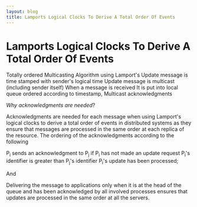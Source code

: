 ```yaml
---
layout: blog
title: Lamports Logical Clocks To Derive A Total Order Of Events
---
```



# Lamports Logical Clocks To Derive A Total Order Of Events

Totally ordered Multicasting Algorithm using Lamport&#39;s
Update message is time stamped with sender&#39;s logical time
Update message is multicast (including sender itself)
When a message is received It is put into local queue ordered according to timestamp, Multicast acknowledgments

_Why_ _acknowledgments_ _are needed_?

Acknowledgments are needed for each message when using Lamport&#39;s logical clocks to derive a total order of events in distributed systems as they ensure that messages are processed in the same order at each replica of the resource. The ordering of the acknowledgments according to the following

P<sub>i</sub> sends an acknowledgment to P<sub>j</sub> if
P<sub>i</sub> has not made an update request
P<sub>i</sub>&#39;s identifier is greater than P<sub>j</sub>&#39;s identifier P<sub>i</sub>&#39;s update has been processed;

And

Delivering the message to applications only when it is at the head of the queue and has been acknowledged by all involved processes ensures that updates are processed in the same order at all the servers.
